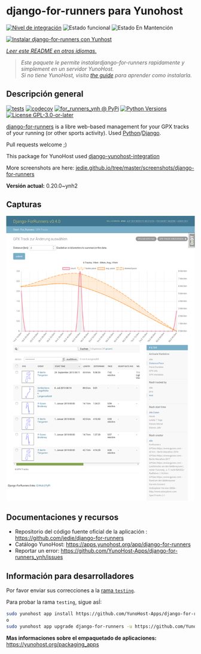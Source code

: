 <!--
Este archivo README esta generado automaticamente<https://github.com/YunoHost/apps/tree/master/tools/readme_generator>
No se debe editar a mano.
-->

# django-for-runners para Yunohost

[![Nivel de integración](https://dash.yunohost.org/integration/django-for-runners.svg)](https://ci-apps.yunohost.org/ci/apps/django-for-runners/) ![Estado funcional](https://ci-apps.yunohost.org/ci/badges/django-for-runners.status.svg) ![Estado En Mantención](https://ci-apps.yunohost.org/ci/badges/django-for-runners.maintain.svg)

[![Instalar django-for-runners con Yunhost](https://install-app.yunohost.org/install-with-yunohost.svg)](https://install-app.yunohost.org/?app=django-for-runners)

*[Leer este README en otros idiomas.](./ALL_README.md)*

> *Este paquete le permite instalardjango-for-runners rapidamente y simplement en un servidor YunoHost.*  
> *Si no tiene YunoHost, visita [the guide](https://yunohost.org/install) para aprender como instalarla.*

## Descripción general

[![tests](https://github.com/YunoHost-Apps/django-for-runners_ynh/actions/workflows/tests.yml/badge.svg?branch=main)](https://github.com/YunoHost-Apps/django-for-runners_ynh/actions/workflows/tests.yml)
[![codecov](https://codecov.io/github/jedie/for_runners_ynh/branch/main/graph/badge.svg)](https://app.codecov.io/github/jedie/for_runners_ynh)
[![for_runners_ynh @ PyPi](https://img.shields.io/pypi/v/for_runners_ynh?label=for_runners_ynh%20%40%20PyPi)](https://pypi.org/project/for_runners_ynh/)
[![Python Versions](https://img.shields.io/pypi/pyversions/for_runners_ynh)](https://github.com/YunoHost-Apps/django-for-runners_ynh/blob/main/pyproject.toml)
[![License GPL-3.0-or-later](https://img.shields.io/pypi/l/for_runners_ynh)](https://github.com/YunoHost-Apps/django-for-runners_ynh/blob/main/LICENSE)

[django-for-runners](https://github.com/jedie/django-for-runners) is a libre web-based management for your GPX tracks of your running (or other sports activity). Used [Python](https://www.python.org/)/[Django](https://www.djangoproject.com/).

Pull requests welcome ;)

This package for YunoHost used [django-yunohost-integration](https://github.com/YunoHost-Apps/django_yunohost_integration)

More screenshots are here: [jedie.github.io/tree/master/screenshots/django-for-runners](https://github.com/jedie/jedie.github.io/tree/master/screenshots/django-for-runners/README.creole)


**Versión actual:** 0.20.0~ynh2

## Capturas

![Captura de django-for-runners](./doc/screenshots/screenshot.png)

## Documentaciones y recursos

- Repositorio del código fuente oficial de la aplicación : <https://github.com/jedie/django-for-runners>
- Catálogo YunoHost: <https://apps.yunohost.org/app/django-for-runners>
- Reportar un error: <https://github.com/YunoHost-Apps/django-for-runners_ynh/issues>

## Información para desarrolladores

Por favor enviar sus correcciones a la [rama `testing`](https://github.com/YunoHost-Apps/django-for-runners_ynh/tree/testing).

Para probar la rama `testing`, sigue asÍ:

```bash
sudo yunohost app install https://github.com/YunoHost-Apps/django-for-runners_ynh/tree/testing --debug
o
sudo yunohost app upgrade django-for-runners -u https://github.com/YunoHost-Apps/django-for-runners_ynh/tree/testing --debug
```

**Mas informaciones sobre el empaquetado de aplicaciones:** <https://yunohost.org/packaging_apps>
